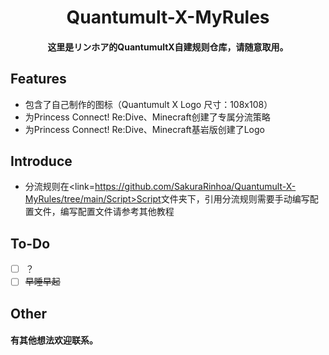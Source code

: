 <h1 align="center">
Quantumult-X-MyRules
</h1>

<h4 align="center">这里是リンホア的QuantumultX自建规则仓库，请随意取用。</h4>

## Features

- 包含了自己制作的图标（Quantumult X Logo 尺寸：108x108）
- 为Princess Connect! Re:Dive、Minecraft创建了专属分流策略
- 为Princess Connect! Re:Dive、Minecraft基岩版创建了Logo

## Introduce

- 分流规则在<link=https://github.com/SakuraRinhoa/Quantumult-X-MyRules/tree/main/Script>Script</link>文件夹下，引用分流规则需要手动编写配置文件，编写配置文件请参考其他教程


## To-Do

- [ ] ？
- [ ] ~~早睡早起~~

## Other

<h4>有其他想法欢迎联系。</h4>

